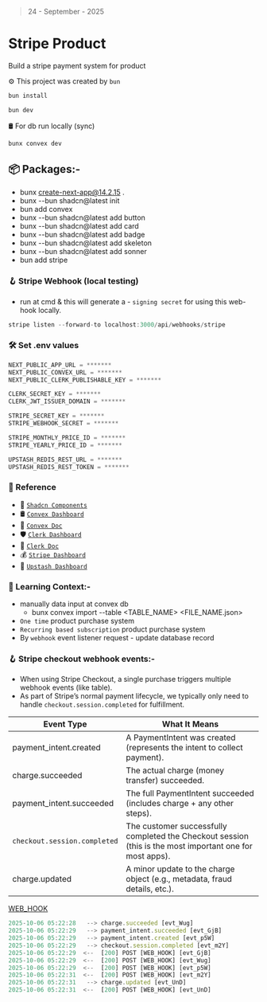 > 24 - September - 2025

# Stripe Product

Build a stripe payment system for product

⚙️ This project was created by `bun`

```sh
bun install
```

```sh
bun dev
```

🛢️ For db run locally (sync)

```sh
bunx convex dev
```

## 📦 Packages:-

- bunx create-next-app@14.2.15 .
- bunx --bun shadcn@latest init
- bun add convex
- bunx --bun shadcn@latest add button
- bunx --bun shadcn@latest add card
- bunx --bun shadcn@latest add badge
- bunx --bun shadcn@latest add skeleton
- bunx --bun shadcn@latest add sonner
- bun add stripe

### 🪝 Stripe Webhook (local testing)

- run at cmd & this will generate a - `signing secret` for using this web-hook locally.
  
```js
stripe listen --forward-to localhost:3000/api/webhooks/stripe
```

### 🛠️ Set .env values

```js
NEXT_PUBLIC_APP_URL = *******
NEXT_PUBLIC_CONVEX_URL = *******
NEXT_PUBLIC_CLERK_PUBLISHABLE_KEY = *******

CLERK_SECRET_KEY = *******
CLERK_JWT_ISSUER_DOMAIN = *******

STRIPE_SECRET_KEY = *******
STRIPE_WEBHOOK_SECRET = *******

STRIPE_MONTHLY_PRICE_ID = *******
STRIPE_YEARLY_PRICE_ID = *******

UPSTASH_REDIS_REST_URL = *******
UPSTASH_REDIS_REST_TOKEN = *******
```

### 📎 Reference

- 🎨 [`Shadcn Components`](https://ui.shadcn.com/docs/components)
- 🛢️ [`Convex Dashboard`](https://dashboard.convex.dev)
- 📄 [`Convex Doc`](https://docs.convex.dev)
- 🛡️ [`Clerk Dashboard`](https://dashboard.clerk.com)
- 📄 [`Clerk Doc`](https://clerk.com/docs)
- 💰 [`Stripe Dashboard`](https://dashboard.stripe.com)
- 🎯 [`Upstash Dashboard`](https://console.upstash.com)

### 📝 Learning Context:-

- manually data input at convex db
  - bunx convex import --table <TABLE_NAME> <FILE_NAME.json>
- `One time` product purchase system
- `Recurring based subscription` product purchase system
- By `webhook` event listener request - update database record

### 🪝 Stripe checkout webhook events:-

- When using Stripe Checkout, a single purchase triggers multiple webhook events (like table).
- As part of Stripe’s normal payment lifecycle, we typically only need to handle `checkout.session.completed` for fulfillment.

| Event Type                  | What It Means                                                                     |
|-----------------------------|-----------------------------------------------------------------------------------|
|payment_intent.created       | A PaymentIntent was created (represents the intent to collect payment).           |
|charge.succeeded             | The actual charge (money transfer) succeeded.                                     |
|payment_intent.succeeded     | The full PaymentIntent succeeded (includes charge + any other steps).             |
|`checkout.session.completed` | The customer successfully completed the Checkout session (this is the most important one for most apps).|
|charge.updated               | A minor update to the charge object (e.g., metadata, fraud details, etc.).        |

[WEB_HOOK][hookLink]

[hookLink]: http://localhost:3000/api/webhooks/stripe

```js
2025-10-06 05:22:28   --> charge.succeeded [evt_Wug]
2025-10-06 05:22:29   --> payment_intent.succeeded [evt_GjB]
2025-10-06 05:22:29   --> payment_intent.created [evt_p5W]
2025-10-06 05:22:29   --> checkout.session.completed [evt_m2Y]
2025-10-06 05:22:29  <--  [200] POST [WEB_HOOK] [evt_GjB]
2025-10-06 05:22:29  <--  [200] POST [WEB_HOOK] [evt_Wug]
2025-10-06 05:22:29  <--  [200] POST [WEB_HOOK] [evt_p5W]
2025-10-06 05:22:31  <--  [200] POST [WEB_HOOK] [evt_m2Y]
2025-10-06 05:22:31   --> charge.updated [evt_UnD]
2025-10-06 05:22:31  <--  [200] POST [WEB_HOOK] [evt_UnD]
```
